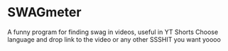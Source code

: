 # SWAGmeter
A funny program for finding swag in videos, useful in YT Shorts
Choose language and drop link to the video or any other SSSHIT you want yoooo
